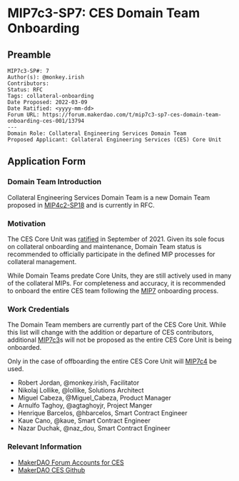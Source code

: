 # MIP7c3-SP7: CES Domain Team Onboarding

## Preamble

```
MIP7c3-SP#: 7
Author(s): @monkey.irish
Contributors:
Status: RFC
Tags: collateral-onboarding
Date Proposed: 2022-03-09
Date Ratified: <yyyy-mm-dd>
Forum URL: https://forum.makerdao.com/t/mip7c3-sp7-ces-domain-team-onboarding-ces-001/13794
---
Domain Role: Collateral Engineering Services Domain Team
Proposed Applicant: Collateral Engineering Services (CES) Core Unit
```

## Application Form

### Domain Team Introduction

Collateral Engineering Services Domain Team is a new Domain Team proposed in [MIP4c2-SP18](https://forum.makerdao.com/t/mip4c2-sp18-mip7-amendments/13788) and is currently in RFC.

### Motivation

The CES Core Unit was [ratified](https://vote.makerdao.com/polling/QmbM8u7Q?network=mainnet#vote-breakdown) in September of 2021. Given its sole focus on collateral onboarding and maintenance, Domain Team status is recommended to officially participate in the defined MIP processes for collateral management.

While Domain Teams predate Core Units, they are still actively used in many of the collateral MIPs. For completeness and accuracy, it is recommended to onboard the entire CES team following the [MIP7](https://mips.makerdao.com/mips/details/MIP7) onboarding process.

### Work Credentials

The Domain Team members are currently part of the CES Core Unit. While this list will change with the addition or departure of CES contributors, additional [MIP7c3](https://mips.makerdao.com/mips/details/MIP7#MIP7c3)s will not be proposed as the entire CES Core Unit is being onboarded.

Only in the case of offboarding the entire CES Core Unit will [MIP7c4](https://mips.makerdao.com/mips/details/MIP7#MIP7c4) be used.

-   Robert Jordan, @monkey.irish, Facilitator
-   Nikolaj Lollike, @lollike, Solutions Architect
-   Miguel Cabeza, @Miguel_Cabeza, Product Manager
-   Arnulfo Taghoy, @agtaghoyjr, Project Manger
-   Henrique Barcelos, @hbarcelos, Smart Contract Engineer
-   Kaue Cano, @kaue, Smart Contract Engineer
-   Nazar Duchak, @naz_dou, Smart Contract Engineer

### Relevant Information

- [MakerDAO Forum Accounts for CES](https://forum.makerdao.com/g/collateral-core-unit)
- [MakerDAO CES Github](https://github.com/clio-finance)

